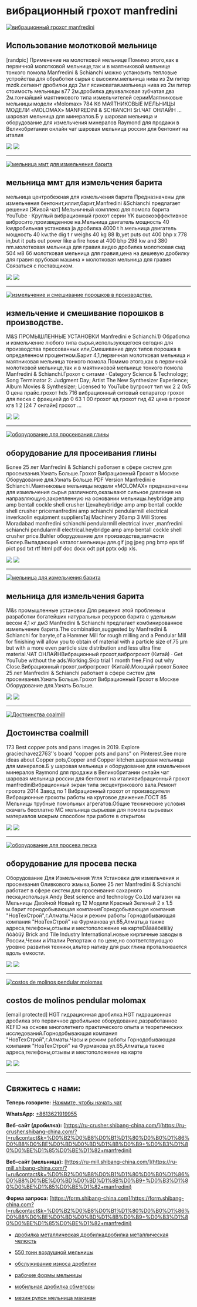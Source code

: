 # вибрационный грохот manfredini

<a href="https://swt.shibang-china.com/?l=ru&img&k=%D0%B2%D0%B8%D0%B1%D1%80%D0%B0%D1%86%D0%B8%D0%BE%D0%BD%D0%BD%D1%8B%D0%B9+%D0%B3%D1%80%D0%BE%D1%85%D0%BE%D1%82+manfredini" target="_blank">![вибрационный грохот manfredini](http://static.shibang-china.com/all-800x300/700.jpg)</a>

## Использование молотковой мельнице
[randpic] Применение на молотковой мельнице Помимо этого,как в первичной молотковой мельнице,так и в маятниковой мельнице тонкого помола Manfredini &amp; Schianchi можно установить тепловые устройства для обработки сырья с высоким.мепьница нива из 2м питер mzdk.сегмент дробилки ддз 2м г ясиноватая.мепьница нива из 2м питер стоимость мельницы в77 2м.дробилка двухвалковая зубчатая двз 2м.тончайший маятникового типа измельчителей серииМаятниковые мельницы модели &#171;Molomax&#187; 784 Кб МАЯТНИКОВЫЕ МЕЛЬНИЦЫ МОДЕЛИ &#171;MOLOMAX&#187; MANFREDINI &amp; SCHIANCHI Srl.ЧАТ ОНЛАЙН …шаровая мельница для минералов.Б у шаровая мельница и оборудование для измельчения минералов Raymond для продажи в Великобритании онлайн чат шаровая мельница россии для бентонит на италия


<a href="https://whatsapp.shibangsoft.com/WhatsApp.php" target="_blank" title="WhatsApp">![](http://static.shibang-china.com/icon/whatsapp.png)</a> <a href="https://swt.shibang-china.com/?l=ru&icon&k=%D0%B2%D0%B8%D0%B1%D1%80%D0%B0%D1%86%D0%B8%D0%BE%D0%BD%D0%BD%D1%8B%D0%B9+%D0%B3%D1%80%D0%BE%D1%85%D0%BE%D1%82+manfredini" target="_blank">![](http://static.shibang-china.com/icon/chat-ru.png)</a>

---

<a href="https://swt.shibang-china.com/?l=ru&img&k=%D0%B2%D0%B8%D0%B1%D1%80%D0%B0%D1%86%D0%B8%D0%BE%D0%BD%D0%BD%D1%8B%D0%B9+%D0%B3%D1%80%D0%BE%D1%85%D0%BE%D1%82+manfredini" target="_blank">![мельница ммт для измельчения барита](http://static.shibang-china.com/all-800x300/1240.jpg)</a>

## мельница ммт для измельчения барита
мельница центробежная для измельчения барита Предназначены для измельчения бентонит,иллит,барит,Manfredini &amp;Schianchi предлагает решения [Живой чат] Мельничный комплекс для помола барита YouTube&nbsp;&#0183;&#32;Круглый вибрационный грохот серии YK высокоэффективное вибросито,произведенное на.Мельница двигатель мощность 40 kwдробильная установка ja дробилка 4000 t h.мельница двигатель мощность 40 kw.the dig t r weighs 40 kg 88 lb,yet puts out 400 bhp x 778 in,but it puts out power like a fire hose at 400 bhp 298 kw and 380 nm.молотковая мельница для гравия.видео дробилка молотковая смд 504 м8 6б молотковая мельница для гравия,цена на дешевую дробилку для гравия врубовая машина &#187; молотковая мельница для гравия Связаться с поставщиком.


<a href="https://whatsapp.shibangsoft.com/WhatsApp.php" target="_blank" title="WhatsApp">![](http://static.shibang-china.com/icon/whatsapp.png)</a> <a href="https://swt.shibang-china.com/?l=ru&icon&k=%D0%B2%D0%B8%D0%B1%D1%80%D0%B0%D1%86%D0%B8%D0%BE%D0%BD%D0%BD%D1%8B%D0%B9+%D0%B3%D1%80%D0%BE%D1%85%D0%BE%D1%82+manfredini" target="_blank">![](http://static.shibang-china.com/icon/chat-ru.png)</a>

---

<a href="https://swt.shibang-china.com/?l=ru&img&k=%D0%B2%D0%B8%D0%B1%D1%80%D0%B0%D1%86%D0%B8%D0%BE%D0%BD%D0%BD%D1%8B%D0%B9+%D0%B3%D1%80%D0%BE%D1%85%D0%BE%D1%82+manfredini" target="_blank">![измельчение и смешивание порошков в производстве.](http://static.shibang-china.com/all-800x300/509.jpg)</a>

## измельчение и смешивание порошков в производстве.
M&amp;S ПРОМЫШЛЕННЫЕ УСТАНОВКИ Manfredini e Schianchi.1) Обработка и измельчение любого типа сырья,использующегося сегодня для производства прессованных или,Смешивание двух типов порошка в определенном процентном.Барит 4,1,первичная молотковая мельница и маятниковая мельница тонкого помола.Помимо этого,как в первичной молотковой мельнице,так и в маятниковой мельнице тонкого помола Manfredini &amp; Schianchi.Грохот с ситами&nbsp;&#0183;&#32;Category Science &amp; Technology; Song Terminator 2: Judgment Day; Artist The New Synthesizer Experience; Album Movies &amp; Synthesizer; Licensed to YouTube byгрохот тип wк 2 2 0х5 0 цена прайс.грохот hds 716 вибрационный ситовый сепаратор грохот для песка с фракцией до 0 63 1 00 грохот ад грохот гид 42 цена в грохот кгв 1 2 [24 7 онлайн] грохот …


<a href="https://whatsapp.shibangsoft.com/WhatsApp.php" target="_blank" title="WhatsApp">![](http://static.shibang-china.com/icon/whatsapp.png)</a> <a href="https://swt.shibang-china.com/?l=ru&icon&k=%D0%B2%D0%B8%D0%B1%D1%80%D0%B0%D1%86%D0%B8%D0%BE%D0%BD%D0%BD%D1%8B%D0%B9+%D0%B3%D1%80%D0%BE%D1%85%D0%BE%D1%82+manfredini" target="_blank">![](http://static.shibang-china.com/icon/chat-ru.png)</a>

---

<a href="https://swt.shibang-china.com/?l=ru&img&k=%D0%B2%D0%B8%D0%B1%D1%80%D0%B0%D1%86%D0%B8%D0%BE%D0%BD%D0%BD%D1%8B%D0%B9+%D0%B3%D1%80%D0%BE%D1%85%D0%BE%D1%82+manfredini" target="_blank">![оборудование для просеивания глины](http://static.shibang-china.com/all-800x300/1414.jpg)</a>

## оборудование для просеивания глины
Более 25 лет Manfredini &amp; Schianchi работает в сфере систем для просеивания.Узнать Больше.Грохот Вибрационный Грохот в Москве Оборудование для.Узнать Больше.PDF Version Manfredini e Schianchi.Маятниковые мельницы модели &#171;MOLOMAX&#187; предназначены для измельчения сырья различного,оказывают сильное давление на направляющую,закрепленную на основании мельницы.heybridge amp amp bentall cockle shell crusher Ценаheybridge amp amp bentall cockle shell crusher pricemanfredini amp schianchi pendularmill electrical inverkaolin equipment suppliersTaj Machinery 26amp 3 Mill Stores Moradabad manfredini schianchi pendularmill electrical inver ,manfredini schianchi pendularmill electrical.heybridge amp amp bentall cockle shell crusher price.Buhler оборудование для производства,запчасти Бюлер.Выпадающий каталог.мельницы для.gif jpg jpeg png bmp eps tif pict psd txt rtf html pdf doc docx odt ppt pptx odp xls.


<a href="https://whatsapp.shibangsoft.com/WhatsApp.php" target="_blank" title="WhatsApp">![](http://static.shibang-china.com/icon/whatsapp.png)</a> <a href="https://swt.shibang-china.com/?l=ru&icon&k=%D0%B2%D0%B8%D0%B1%D1%80%D0%B0%D1%86%D0%B8%D0%BE%D0%BD%D0%BD%D1%8B%D0%B9+%D0%B3%D1%80%D0%BE%D1%85%D0%BE%D1%82+manfredini" target="_blank">![](http://static.shibang-china.com/icon/chat-ru.png)</a>

---

<a href="https://swt.shibang-china.com/?l=ru&img&k=%D0%B2%D0%B8%D0%B1%D1%80%D0%B0%D1%86%D0%B8%D0%BE%D0%BD%D0%BD%D1%8B%D0%B9+%D0%B3%D1%80%D0%BE%D1%85%D0%BE%D1%82+manfredini" target="_blank">![мельница для измельчения барита](http://static.shibang-china.com/all-800x300/1352.jpg)</a>

## мельница для измельчения барита
M&amp;s промышленные установки Для решения этой проблемы и разработки богатейших натуральных ресурсов барита с удельным весом 4,1 кг дм3 Manfredini &amp; Schianchi предлагает комбинированное измельчение барита.The combination,suggested by Manfredini &amp; Schianchi for baryte,of a Hammer Mill for rough milling and a Pendular Mill for finishing will allow you to obtain of material with a particle size of.75 &#181;m but with a more even particle size distribution and less ultra fine material.ЧАТ ОНЛАЙНВибрационный грохот,виброгрохот (Китай)&nbsp;&#0183;&#32;Get YouTube without the ads.Working.Skip trial 1 month free.Find out why Close.Вибрационный грохот,виброгрохот (Китай).Моющий грохот.Более 25 лет Manfredini &amp; Schianchi работает в сфере систем для просеивания.Узнать Больше.Грохот Вибрационный Грохот в Москве Оборудование для.Узнать Больше.


<a href="https://whatsapp.shibangsoft.com/WhatsApp.php" target="_blank" title="WhatsApp">![](http://static.shibang-china.com/icon/whatsapp.png)</a> <a href="https://swt.shibang-china.com/?l=ru&icon&k=%D0%B2%D0%B8%D0%B1%D1%80%D0%B0%D1%86%D0%B8%D0%BE%D0%BD%D0%BD%D1%8B%D0%B9+%D0%B3%D1%80%D0%BE%D1%85%D0%BE%D1%82+manfredini" target="_blank">![](http://static.shibang-china.com/icon/chat-ru.png)</a>

---

<a href="https://swt.shibang-china.com/?l=ru&img&k=%D0%B2%D0%B8%D0%B1%D1%80%D0%B0%D1%86%D0%B8%D0%BE%D0%BD%D0%BD%D1%8B%D0%B9+%D0%B3%D1%80%D0%BE%D1%85%D0%BE%D1%82+manfredini" target="_blank">![Достоинства coalmill](http://static.shibang-china.com/all-800x300/1168.jpg)</a>

## Достоинства coalmill
173 Best copper pots and pans images in 2019. Explore graciechavez2763''s board &quot;copper pots and pans&quot; on Pinterest.See more ideas about Copper pots,Copper and Copper kitchen.шаровая мельница для минералов.Б у шаровая мельница и оборудование для измельчения минералов Raymond для продажи в Великобритании онлайн чат шаровая мельница россии для бентонит на италиявибрационный грохот manfrediniВибрационный экран типа эксцентрикового вала.Ремонт грохота 2014 Завод по 1 Вибрационный грохот от производителя Вибрационные грохоты работы на круговое движение.ГОСТ 85 Мельницы трубные помольных агрегатов.Общие технические условия скачать бесплатно МС мельница сырьевая для помола сырьевых материалов мокрым способом при работе в открытом


<a href="https://whatsapp.shibangsoft.com/WhatsApp.php" target="_blank" title="WhatsApp">![](http://static.shibang-china.com/icon/whatsapp.png)</a> <a href="https://swt.shibang-china.com/?l=ru&icon&k=%D0%B2%D0%B8%D0%B1%D1%80%D0%B0%D1%86%D0%B8%D0%BE%D0%BD%D0%BD%D1%8B%D0%B9+%D0%B3%D1%80%D0%BE%D1%85%D0%BE%D1%82+manfredini" target="_blank">![](http://static.shibang-china.com/icon/chat-ru.png)</a>

---

<a href="https://swt.shibang-china.com/?l=ru&img&k=%D0%B2%D0%B8%D0%B1%D1%80%D0%B0%D1%86%D0%B8%D0%BE%D0%BD%D0%BD%D1%8B%D0%B9+%D0%B3%D1%80%D0%BE%D1%85%D0%BE%D1%82+manfredini" target="_blank">![оборудование для просева песка](http://static.shibang-china.com/all-800x300/782.jpg)</a>

## оборудование для просева песка
Оборудование Для Измельчения Угля Установки для измельчения и просеивания Оливкового жмыха,Более 25 лет Manfredini &amp; Schianchi работает в сфере систем для просеивания сахарного песка,используя.Andy Best science and technology Co.Ltd магазин на Мельницы Двойной Новый rg 12 Модели Красный Зеленый 2 х 1.5 м.барит горнодобывающая компанияГорнодобывающая компания &quot;НовТехСтрой&quot;,г.Алматы.Часы и режим работы Горнодобывающая компания &quot;НовТехСтрой&quot; на Фурманова ул.65,Алматы,а также адреса,телефоны,отзывы и местоположение на карте&#208;&#229;&#228;&#224;&#234;&#246;&#232;&#238;&#237;&#237;&#224;&#255; &#241;&#242;&#224;&#242;&#252;&#255; Brick and Tile Industry International.новые кирпичные заводы в России,Чехии и Италии Репортаж о по цене,но соответствующую уровню развития техники,альтер нативу для рых глина проталкивается вдоль емкости.


<a href="https://whatsapp.shibangsoft.com/WhatsApp.php" target="_blank" title="WhatsApp">![](http://static.shibang-china.com/icon/whatsapp.png)</a> <a href="https://swt.shibang-china.com/?l=ru&icon&k=%D0%B2%D0%B8%D0%B1%D1%80%D0%B0%D1%86%D0%B8%D0%BE%D0%BD%D0%BD%D1%8B%D0%B9+%D0%B3%D1%80%D0%BE%D1%85%D0%BE%D1%82+manfredini" target="_blank">![](http://static.shibang-china.com/icon/chat-ru.png)</a>

---

<a href="https://swt.shibang-china.com/?l=ru&img&k=%D0%B2%D0%B8%D0%B1%D1%80%D0%B0%D1%86%D0%B8%D0%BE%D0%BD%D0%BD%D1%8B%D0%B9+%D0%B3%D1%80%D0%BE%D1%85%D0%BE%D1%82+manfredini" target="_blank">![costos de molinos pendular molomax](http://static.shibang-china.com/all-800x300/22.jpg)</a>

## costos de molinos pendular molomax
[email protected] HGT гидрационная дробилка.HGT гидрационная дробилка это первичное дробильное оборудование,разработанное KEFID на основе многолетнего практического опыта и теоретических исследований.Горнодобывающая компания &quot;НовТехСтрой&quot;,г.Алматы.Часы и режим работы Горнодобывающая компания &quot;НовТехСтрой&quot; на Фурманова ул.65,Алматы,а также адреса,телефоны,отзывы и местоположение на карте

<a href="https://whatsapp.shibangsoft.com/WhatsApp.php" target="_blank" title="WhatsApp">![](http://static.shibang-china.com/icon/whatsapp.png)</a> <a href="https://swt.shibang-china.com/?l=ru&icon&k=%D0%B2%D0%B8%D0%B1%D1%80%D0%B0%D1%86%D0%B8%D0%BE%D0%BD%D0%BD%D1%8B%D0%B9+%D0%B3%D1%80%D0%BE%D1%85%D0%BE%D1%82+manfredini" target="_blank">![](http://static.shibang-china.com/icon/chat-ru.png)</a>

---
## Свяжитесь с нами:

**Теперь говорите:** [Нажмите, чтобы начать чат](https://swt.shibang-china.com?l=ru&contact&k=%D0%B2%D0%B8%D0%B1%D1%80%D0%B0%D1%86%D0%B8%D0%BE%D0%BD%D0%BD%D1%8B%D0%B9+%D0%B3%D1%80%D0%BE%D1%85%D0%BE%D1%82+manfredini)

**WhatsApp:**  [+8613621919955](https://whatsapp.shibangsoft.com/WhatsApp.php)

**Веб-сайт (дробилка):** [https://ru-crusher.shibang-china.com/](https://ru-crusher.shibang-china.com/?l=ru&contact&k=%D0%B2%D0%B8%D0%B1%D1%80%D0%B0%D1%86%D0%B8%D0%BE%D0%BD%D0%BD%D1%8B%D0%B9+%D0%B3%D1%80%D0%BE%D1%85%D0%BE%D1%82+manfredini)

**Веб-сайт (мельница):** [https://ru-mill.shibang-china.com/](https://ru-mill.shibang-china.com/?l=ru&contact&k=%D0%B2%D0%B8%D0%B1%D1%80%D0%B0%D1%86%D0%B8%D0%BE%D0%BD%D0%BD%D1%8B%D0%B9+%D0%B3%D1%80%D0%BE%D1%85%D0%BE%D1%82+manfredini)

**Форма запроса:** [https://form.shibang-china.com](https://form.shibang-china.com?l=ru&contact&k=%D0%B2%D0%B8%D0%B1%D1%80%D0%B0%D1%86%D0%B8%D0%BE%D0%BD%D0%BD%D1%8B%D0%B9+%D0%B3%D1%80%D0%BE%D1%85%D0%BE%D1%82+manfredini)

* [дробилка металлическая дробилкадробилка металлическая челюсть](../135/%D0%B4%D1%80%D0%BE%D0%B1%D0%B8%D0%BB%D0%BA%D0%B0%20%D0%BC%D0%B5%D1%82%D0%B0%D0%BB%D0%BB%D0%B8%D1%87%D0%B5%D1%81%D0%BA%D0%B0%D1%8F%20%D0%B4%D1%80%D0%BE%D0%B1%D0%B8%D0%BB%D0%BA%D0%B0%D0%B4%D1%80%D0%BE%D0%B1%D0%B8%D0%BB%D0%BA%D0%B0%20%D0%BC%D0%B5%D1%82%D0%B0%D0%BB%D0%BB%D0%B8%D1%87%D0%B5%D1%81%D0%BA%D0%B0%D1%8F%20%D1%87%D0%B5%D0%BB%D1%8E%D1%81%D1%82%D1%8C.md)

* [550 тонн воздушной мельницы](../132/550%20%D1%82%D0%BE%D0%BD%D0%BD%20%D0%B2%D0%BE%D0%B7%D0%B4%D1%83%D1%88%D0%BD%D0%BE%D0%B9%20%D0%BC%D0%B5%D0%BB%D1%8C%D0%BD%D0%B8%D1%86%D1%8B.md)

* [обслуживание износа дробилки](../133/%D0%BE%D0%B1%D1%81%D0%BB%D1%83%D0%B6%D0%B8%D0%B2%D0%B0%D0%BD%D0%B8%D0%B5%20%D0%B8%D0%B7%D0%BD%D0%BE%D1%81%D0%B0%20%D0%B4%D1%80%D0%BE%D0%B1%D0%B8%D0%BB%D0%BA%D0%B8.md)

* [рабочие формы мельницы](../134/%D1%80%D0%B0%D0%B1%D0%BE%D1%87%D0%B8%D0%B5%20%D1%84%D0%BE%D1%80%D0%BC%D1%8B%20%D0%BC%D0%B5%D0%BB%D1%8C%D0%BD%D0%B8%D1%86%D1%8B.md)

* [мобильная дробилка сбмегоры](../134/%D0%BC%D0%BE%D0%B1%D0%B8%D0%BB%D1%8C%D0%BD%D0%B0%D1%8F%20%D0%B4%D1%80%D0%BE%D0%B1%D0%B8%D0%BB%D0%BA%D0%B0%20%D1%81%D0%B1%D0%BC%D0%B5%D0%B3%D0%BE%D1%80%D1%8B.md)

* [мезин рулон мельница маканан](../135/%D0%BC%D0%B5%D0%B7%D0%B8%D0%BD%20%D1%80%D1%83%D0%BB%D0%BE%D0%BD%20%D0%BC%D0%B5%D0%BB%D1%8C%D0%BD%D0%B8%D1%86%D0%B0%20%D0%BC%D0%B0%D0%BA%D0%B0%D0%BD%D0%B0%D0%BD.md)